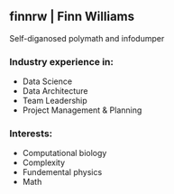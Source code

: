 ## finnrw | Finn Williams

Self-diganosed polymath and infodumper

### Industry experience in:
* Data Science
* Data Architecture
* Team Leadership
* Project Management & Planning

### Interests:
* Computational biology
* Complexity
* Fundemental physics
* Math
